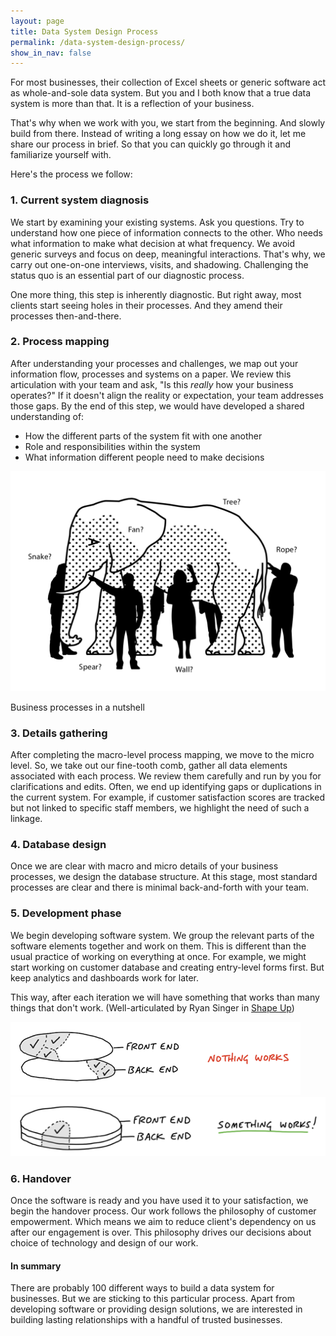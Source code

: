 ```yaml
---
layout: page
title: Data System Design Process
permalink: /data-system-design-process/
show_in_nav: false
---
```

For most businesses, their collection of Excel sheets or generic software act as whole-and-sole data system. But you and I both know that a true data system is more than that. It is a reflection of your business.

That's why when we work with you, we start from the beginning. And slowly build from there. Instead of writing a long essay on how we do it, let me share our process in brief. So that you can quickly go through it and familiarize yourself with. 

Here's the process we follow:
### 1. Current system diagnosis
We start by examining your existing systems. Ask you questions. Try to understand how one piece of information connects to the other. Who needs what information to make what decision at what frequency.
We avoid generic surveys and focus on deep, meaningful interactions. That's why, we carry out one-on-one interviews, visits, and shadowing. Challenging the status quo is an essential part of our diagnostic process.

One more thing, this step is inherently diagnostic. But right away, most clients start seeing holes in their processes. And they amend their processes then-and-there.

### 2. Process mapping
After understanding your processes and challenges, we map out your information flow, processes and systems on a paper. We review this articulation with your team and ask, "Is this *really* how your business operates?"
If it doesn't align the reality or expectation, your team addresses those gaps.
By the end of this step, we would have developed a shared understanding of:
- How the different parts of the system fit with one another
- Role and responsibilities within the system
- What information different people need to make decisions

<div class="image-container-caption">
  <img src="/assets/images/TGMM_Blind_Elephant.png" alt="Business processes in a nutshell">
  <p>Business processes in a nutshell</p>
</div>

### 3. Details gathering
After completing the macro-level process mapping, we move to the micro level. So, we take out our fine-tooth comb, gather all data elements associated with each process. We review them carefully and run by you for clarifications and edits. Often, we end up identifying gaps or duplications in the current system. For example, if customer satisfaction scores are tracked but not linked to specific staff members, we highlight the need of such a linkage.

### 4. Database design
Once we are clear with macro and micro details of your business processes, we design the database structure. At this stage, most standard processes are clear and there is minimal back-and-forth with your team.

### 5. Development phase
We begin developing software system. We group the relevant parts of the software elements together and work on them. This is different than the usual practice of working on everything at once. For example, we might start working on customer database and creating entry-level forms first. But keep analytics and dashboards work for later.

This way, after each iteration we will have something that works than many things that don't work. (Well-articulated by Ryan Singer in [Shape Up](https://basecamp.com/shapeup/3.2-chapter-11))

<div class="image-container">
  <img src="/assets/images/Nothing_works.png" alt="Nothing works">
  <img src="/assets/images/Something_works.png" alt="Something works">
</div>

### 6. Handover
Once the software is ready and you have used it to your satisfaction, we begin the handover process. Our work follows the philosophy of customer empowerment. Which means we aim to reduce client's dependency on us after our engagement is over. This philosophy drives our decisions about choice of technology and design of our work.

#### In summary
There are probably 100 different ways to build a data system for businesses. But we are sticking to this particular process. Apart from developing software or providing design solutions, we are interested in building lasting relationships with a handful of trusted businesses.